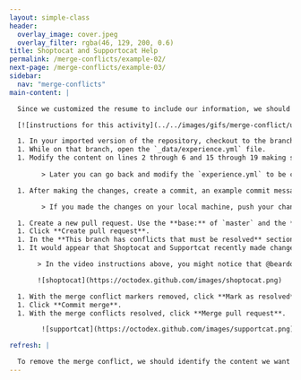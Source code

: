 ```yaml
---
layout: simple-class
header:
  overlay_image: cover.jpeg
  overlay_filter: rgba(46, 129, 200, 0.6)
title: Shoptocat and Supportocat Help
permalink: /merge-conflicts/example-02/
next-page: /merge-conflicts/example-03/
sidebar:
  nav: "merge-conflicts"
main-content: |

  Since we customized the resume to include our information, we should include our current professional experience. To include our experience we need to modify the `experience.yml` file.

  [![instructions for this activity](../../images/gifs/merge-conflict/username-experience.gif)](../../images/gifs/merge-conflict/username-experience.gif)

  1. In your imported version of the repository, checkout to the branch named: `username-experience`.
  1. While on that branch, open the `_data/experience.yml` file.
  1. Modify the content on lines 2 through 6 and 15 through 19 making sure to provide information in the `company`, `position`, `duration`, and `summary` lines.
   
        > Later you can go back and modify the `experience.yml` to be consistent with your experience. 

  1. After making the changes, create a commit, an example commit message might be: `Add my experience`.

        > If you made the changes on your local machine, push your changes back to repository on GitHub.

  1. Create a new pull request. Use the **base:** of `master` and the **compare:** of `username-experience`.
  1. Click **Create pull request**.
  1. In the **This branch has conflicts that must be resolved** section of the pull request, click the **Resolve conflicts** button to resolve the merge conflict.
  1. It would appear that Shoptocat and Supportcat recently made changes to the `master` branch and modified the same file you did, this is what is causing the merge conflicts. Similar to when we had to resolve a merge conflict with Mummytocat's changes, remove Shoptocat and Supportcat's contributions from the `experience.yml` file. If you need a refresher on how to resolve a merge conflict, check the **I need a refresher** section below.

       > In the video instructions above, you might notice that @beardofedu ran into 2 conflicts in the same file. That is because they edited lines 2 - 6 and 15 - 19, so Git identified the two changes within the file as two separate conflicts. Had they edited lines 2 - 19, it would have been one merge conflict.

       ![shoptocat](https://octodex.github.com/images/shoptocat.png)

  1. With the merge conflict markers removed, click **Mark as resolved** 
  1. Click **Commit merge**.
  1. With the merge conflicts resolved, click **Merge pull request**. 

        ![supportcat](https://octodex.github.com/images/supportcat.png)

refresh: |

  To remove the merge conflict, we should identify the content we want to keep and the content we want to remove. Then, remove the unnecessary content, and remove all conflict markers.
---
```

